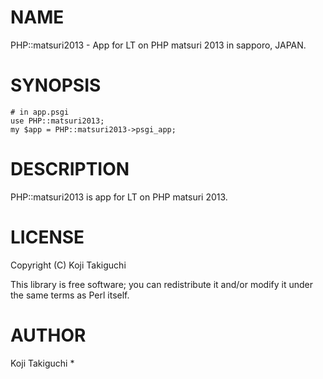 # NAME

PHP::matsuri2013 - App for LT on PHP matsuri 2013 in sapporo, JAPAN.

# SYNOPSIS

    # in app.psgi
    use PHP::matsuri2013;
    my $app = PHP::matsuri2013->psgi_app;

# DESCRIPTION

PHP::matsuri2013 is app for LT on PHP matsuri 2013.

# LICENSE

Copyright (C) Koji Takiguchi

This library is free software; you can redistribute it and/or modify
it under the same terms as Perl itself.

# AUTHOR

Koji Takiguchi <kojiel at gmail.com>
* 

